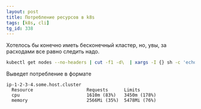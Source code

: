 ```yaml
---
layout: post
title: Потребление ресурсов в k8s
tags: [k8s, cli]
tg_id: 338
---
```

Хотелось бы конечно иметь бесконечный кластер, но, увы, за расходами все равно следить надо.
```sh
kubectl get nodes --no-headers | cut -f1 -d\  | xargs -I {} sh -c 'echo {} ; kubectl describe node {} | grep Allocated -A 5 | grep -ve percent -ve -- ; echo '
```
Выведет потребление в формате
```
ip-1-2-3-4.some.host.cluster
  Resource                    Requests      Limits
  cpu                         1610m (83%)   3450m (178%)
  memory                      2566Mi (35%)  5478Mi (76%)
```

